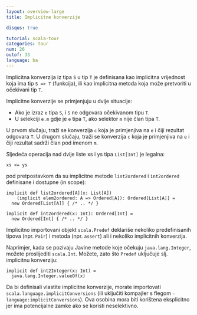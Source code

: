 ```yaml
---
layout: overview-large
title: Implicitne konverzije

disqus: true

tutorial: scala-tour
categories: tour
num: 26
outof: 33
language: ba
---
```


Implicitna konverzija iz tipa `S` u tip `T` je definisana kao implicitna vrijednost koja ima tip `S => T` (funkcija), 
ili kao implicitna metoda koja može pretvoriti u očekivani tip `T`.

Implicitne konverzije se primjenjuju u dvije situacije:

* Ako je izraz `e` tipa `S`, i `S` ne odgovara očekivanom tipu `T`.
* U selekciji `e.m` gdje je `e` tipa `T`, ako selektor `m` nije član tipa `T`.

U prvom slučaju, traži se konverzija `c` koja je primjenjiva na `e` i čiji rezultat odgovara `T`. 
U drugom slučaju, traži se konverzija `c` koja je primjenjiva na `e` i čiji rezultat sadrži član pod imenom `m`.

Sljedeća operacija nad dvije liste xs i ys tipa `List[Int]` je legalna:

    xs <= ys

pod pretpostavkom da su implicitne metode `list2ordered` i `int2ordered` definisane i dostupne (in scope):

    implicit def list2ordered[A](x: List[A])
        (implicit elem2ordered: A => Ordered[A]): Ordered[List[A]] =
      new Ordered[List[A]] { /* .. */ }
    
    implicit def int2ordered(x: Int): Ordered[Int] = 
      new Ordered[Int] { /* .. */ }

Implicitno importovani objekt `scala.Predef` deklariše nekoliko predefinisanih tipova (npr. `Pair`) i metoda (npr. `assert`) ali i nekoliko implicitnih konverzija.

Naprimjer, kada se pozivaju Javine metode koje očekuju `java.lang.Integer`, možete proslijediti `scala.Int`.
Možete, zato što `Predef` uključuje slj. implicitnu konverziju:

    implicit def int2Integer(x: Int) =
      java.lang.Integer.valueOf(x)

Da bi definisali vlastite implicitne konverzije, morate importovati `scala.language.implicitConversions`
(ili uključiti kompajler s flegom `-language:implicitConversions`). 
Ova osobina mora biti korištena eksplicitno jer ima potencijalne zamke ako se koristi neselektivno.
